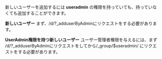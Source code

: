 新しいユーザーを追加するには **useradmin** の権限を持っていても、持っていなくても追加することができます。

**新しいユーザー**
まず、/d/?_adduserByAdminにリクエストをする必要があります。

**UserAdmin権限を持つ新しいユーザー**
ユーザー管理者権限を与えるには、まず /d/?_adduserByAdminにリクエストをしてから/_group/$useradmin/ にリクエストをする必要があります。
